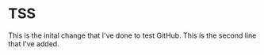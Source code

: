 # TSS

This is the inital change that I've done to test GitHub.
This is the second line that I've added.
